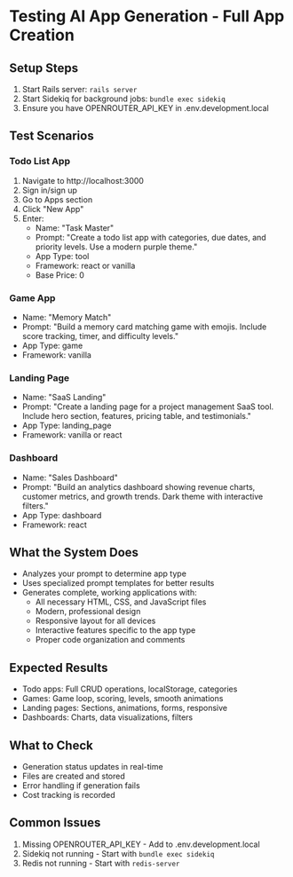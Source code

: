 # Testing AI App Generation - Full App Creation

## Setup Steps

1. Start Rails server: `rails server`
2. Start Sidekiq for background jobs: `bundle exec sidekiq`
3. Ensure you have OPENROUTER_API_KEY in .env.development.local

## Test Scenarios

### Todo List App
1. Navigate to http://localhost:3000
2. Sign in/sign up 
3. Go to Apps section
4. Click "New App"
5. Enter:
   - Name: "Task Master"
   - Prompt: "Create a todo list app with categories, due dates, and priority levels. Use a modern purple theme."
   - App Type: tool
   - Framework: react or vanilla
   - Base Price: 0

### Game App
- Name: "Memory Match"
- Prompt: "Build a memory card matching game with emojis. Include score tracking, timer, and difficulty levels."
- App Type: game
- Framework: vanilla

### Landing Page
- Name: "SaaS Landing"
- Prompt: "Create a landing page for a project management SaaS tool. Include hero section, features, pricing table, and testimonials."
- App Type: landing_page
- Framework: vanilla or react

### Dashboard
- Name: "Sales Dashboard"
- Prompt: "Build an analytics dashboard showing revenue charts, customer metrics, and growth trends. Dark theme with interactive filters."
- App Type: dashboard
- Framework: react

## What the System Does
- Analyzes your prompt to determine app type
- Uses specialized prompt templates for better results
- Generates complete, working applications with:
  - All necessary HTML, CSS, and JavaScript files
  - Modern, professional design
  - Responsive layout for all devices
  - Interactive features specific to the app type
  - Proper code organization and comments

## Expected Results
- Todo apps: Full CRUD operations, localStorage, categories
- Games: Game loop, scoring, levels, smooth animations
- Landing pages: Sections, animations, forms, responsive
- Dashboards: Charts, data visualizations, filters

## What to Check

- Generation status updates in real-time
- Files are created and stored
- Error handling if generation fails
- Cost tracking is recorded

## Common Issues

1. Missing OPENROUTER_API_KEY - Add to .env.development.local
2. Sidekiq not running - Start with `bundle exec sidekiq`
3. Redis not running - Start with `redis-server`